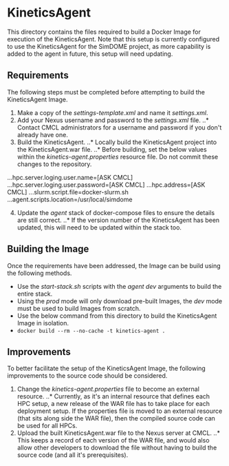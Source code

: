 # KineticsAgent

This directory contains the files required to build a Docker Image for execution of the KineticsAgent. Note that this setup is currently configured to use the KineticsAgent for the SimDOME project, as more capability is added to the agent in future, this setup will need updating.

## Requirements

The following steps must be completed before attempting to build the KineticsAgent Image.

1. Make a copy of the *settings-template.xml* and name it *settings.xml*.
2. Add your Nexus username and password to the *settings.xml* file.
..* Contact CMCL administrators for a username and password if you don't already have one.
3. Build the KineticsAgent.
..* Locally build the KineticsAgent project into the KineticsAgent.war file.
..* Before building, set the below values within the *kinetics-agent.properties* resource file. Do not commit these changes to the repository.

...hpc.server.loging.user.name=[ASK CMCL]
...hpc.server.loging.user.password=[ASK CMCL]
...hpc.address=[ASK CMCL]
...slurm.script.file=docker-slurm.sh
...agent.scripts.location=/usr/local/simdome

4. Update the *agent* stack of docker-compose files to ensure the details are still correct.
..* If the version number of the KineticsAgent has been updated, this will need to be updated within the stack too.

## Building the Image

Once the requirements have been addressed, the Image can be build using the following methods.

+ Use the *start-stack.sh* scripts with the *agent dev* arguments to build the entire stack.
 + Using the *prod* mode will only download pre-built Images, the *dev* mode must be used to build Images from scratch.
+ Use the below command from this directory to build the KineticsAgent Image in isolation.
 + `docker build --rm --no-cache -t kinetics-agent .`
 
## Improvements

To better facilitate the setup of the KineticsAgent Image, the following improvements to the source code should be considered.

1. Change the *kinetics-agent.properties* file to become an external resource.
..* Currently, as it's an internal resource that defines each HPC setup, a new release of the WAR file has to take place for each deployment setup. If the properties file is moved to an external resource (that sits along side the WAR file), then the compiled source code can be used for all HPCs.
2. Upload the built KineticsAgent.war file to the Nexus server at CMCL.
..* This keeps a record of each version of the WAR file, and would also allow other developers to download the file without having to build the source code (and all it's prerequisites).